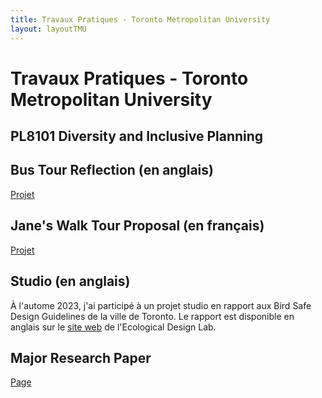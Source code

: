 ```yaml
---
title: Travaux Pratiques - Toronto Metropolitan University
layout: layoutTMU
---
```

# Travaux Pratiques - Toronto Metropolitan University 

## PL8101 Diversity and Inclusive Planning
## Bus Tour Reflection (en anglais)
[Projet](/bustourreflection.html)

## Jane's Walk Tour Proposal (en français)
[Projet](/janewalktourfr.html)

## Studio (en anglais)
À l'autome 2023, j'ai participé à un projet studio en rapport aux Bird Safe Design Guidelines de la ville de Toronto. Le rapport est disponible en anglais sur le [site web](https://ecologicaldesignlab.ca/project/bird-safe-city-bird-safe-design-guidelines-for-the-biophilic-city/) de l'Ecological Design Lab. 

## Major Research Paper
[Page](./mrpfr.md)